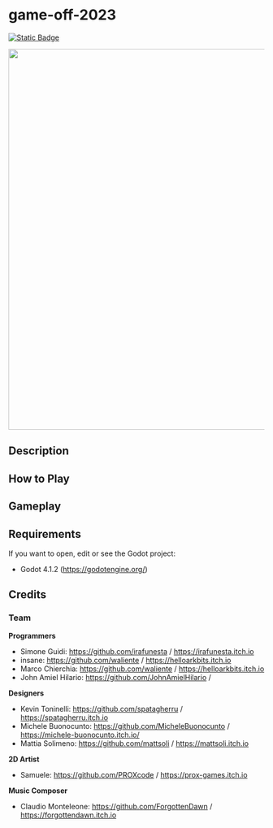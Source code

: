 # game-off-2023
[![Static Badge](https://img.shields.io/badge/Made_with-Godot-grey?logo=godot-engine&logoColor=white&labelColor=grey&color=%2353A5E0)](https://godotengine.org/)

<img src="https://placehold.co/1920x1080?text=Placeholder" width="750">

## Description

## How to Play

## Gameplay

## Requirements

If you want to open, edit or see the Godot project:
* Godot 4.1.2 (https://godotengine.org/)

## Credits
### Team
**Programmers**
* Simone Guidi: https://github.com/irafunesta / https://irafunesta.itch.io
* insane: https://github.com/waliente / https://helloarkbits.itch.io
* Marco Chierchia: https://github.com/waliente / https://helloarkbits.itch.io
* John Amiel Hilario: https://github.com/JohnAmielHilario / 

**Designers**
* Kevin Toninelli: https://github.com/spatagherru / https://spatagherru.itch.io
* Michele Buonocunto: https://github.com/MicheleBuonocunto / https://michele-buonocunto.itch.io/
* Mattia Solimeno: https://github.com/mattsoli / https://mattsoli.itch.io

**2D Artist**
* Samuele: https://github.com/PROXcode / https://prox-games.itch.io

**Music Composer**
* Claudio Monteleone: https://github.com/ForgottenDawn / https://forgottendawn.itch.io
